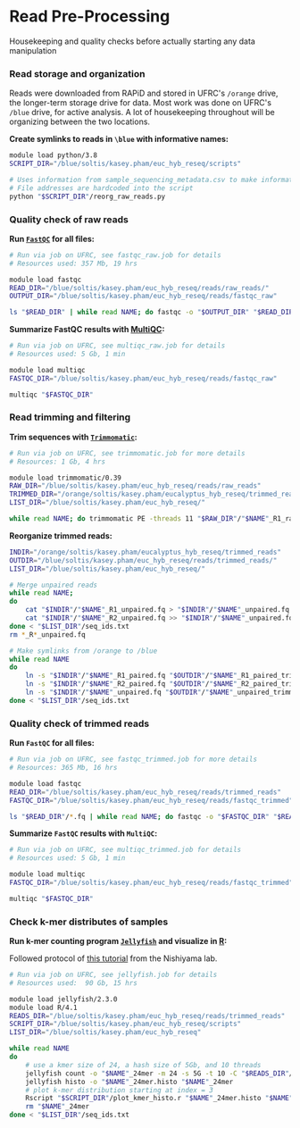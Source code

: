 # Read Pre-Processing
Housekeeping and quality checks before actually starting any data manipulation

### Read storage and organization
Reads were downloaded from RAPiD and stored in UFRC's `/orange` drive, the longer-term storage drive for data. Most work was done on UFRC's `/blue` drive, for active analysis. A lot of housekeeping throughout will be organizing between the two locations.

**Create symlinks to reads in `\blue` with informative names:**
```bash
module load python/3.8
SCRIPT_DIR="/blue/soltis/kasey.pham/euc_hyb_reseq/scripts"

# Uses information from sample_sequencing_metadata.csv to make informative names
# File addresses are hardcoded into the script
python "$SCRIPT_DIR"/reorg_raw_reads.py
```

### Quality check of raw reads

**Run [`FastQC`](https://www.bioinformatics.babraham.ac.uk/projects/fastqc/) for all files:**
```bash
# Run via job on UFRC, see fastqc_raw.job for details
# Resources used: 357 Mb, 19 hrs

module load fastqc
READ_DIR="/blue/soltis/kasey.pham/euc_hyb_reseq/reads/raw_reads/"
OUTPUT_DIR="/blue/soltis/kasey.pham/euc_hyb_reseq/reads/fastqc_raw"

ls "$READ_DIR" | while read NAME; do fastqc -o "$OUTPUT_DIR" "$READ_DIR"/$NAME; done
```

**Summarize FastQC results with [MultiQC](https://multiqc.info/):**
```bash
# Run via job on UFRC, see multiqc_raw.job for details
# Resources used: 5 Gb, 1 min

module load multiqc
FASTQC_DIR="/blue/soltis/kasey.pham/euc_hyb_reseq/reads/fastqc_raw"

multiqc "$FASTQC_DIR"
```

### Read trimming and filtering

**Trim sequences with [`Trimmomatic`](http://www.usadellab.org/cms/?page=trimmomatic):**
```bash
# Run via job on UFRC, see trimmomatic.job for more details
# Resources: 1 Gb, 4 hrs

module load trimmomatic/0.39
RAW_DIR="/blue/soltis/kasey.pham/euc_hyb_reseq/reads/raw_reads"
TRIMMED_DIR="/orange/soltis/kasey.pham/eucalyptus_hyb_reseq/trimmed_reads/"
LIST_DIR="/blue/soltis/kasey.pham/euc_hyb_reseq/"

while read NAME; do trimmomatic PE -threads 11 "$RAW_DIR"/"$NAME"_R1_raw.fastq.gz "$RAW_DIR"/"$NAME"_R2_raw.fastq.gz "$TRIMMED_DIR"/"$NAME"_R1_paired.fq "$TRIMMED_DIR"/"$NAME"_R1_unpaired.fq "$TRIMMED_DIR"/"$NAME"_R2_paired.fq "$TRIMMED_DIR"/"$NAME"_R2_unpaired.fq ILLUMINACLIP:/blue/soltis/kasey.pham/euc_hyb_reseq/reads/euc_adapters.fasta:2:30:10 LEADING:20 TRAILING:20 SLIDINGWINDOW:4:20 MINLEN:36; done < "$LIST_DIR"/seq_ids.txt
```

**Reorganize trimmed reads:**
```bash
INDIR="/orange/soltis/kasey.pham/eucalyptus_hyb_reseq/trimmed_reads"
OUTDIR="/blue/soltis/kasey.pham/euc_hyb_reseq/reads/trimmed_reads/"
LIST_DIR="/blue/soltis/kasey.pham/euc_hyb_reseq/"

# Merge unpaired reads
while read NAME;
do 
    cat "$INDIR"/"$NAME"_R1_unpaired.fq > "$INDIR"/"$NAME"_unpaired.fq
    cat "$INDIR"/"$NAME"_R2_unpaired.fq >> "$INDIR"/"$NAME"_unpaired.fq
done < "$LIST_DIR"/seq_ids.txt
rm *_R*_unpaired.fq

# Make symlinks from /orange to /blue
while read NAME
do
    ln -s "$INDIR"/"$NAME"_R1_paired.fq "$OUTDIR"/"$NAME"_R1_paired_trimmed.fq
    ln -s "$INDIR"/"$NAME"_R2_paired.fq "$OUTDIR"/"$NAME"_R2_paired_trimmed.fq
    ln -s "$INDIR"/"$NAME"_unpaired.fq "$OUTDIR"/"$NAME"_unpaired_trimmed.fq
done < "$LIST_DIR"/seq_ids.txt
```

### Quality check of trimmed reads

**Run `FastQC` for all files:**
```bash
# Run via job on UFRC, see fastqc_trimmed.job for more details
# Resources: 365 Mb, 16 hrs

module load fastqc
READ_DIR="/blue/soltis/kasey.pham/euc_hyb_reseq/reads/trimmed_reads"
FASTQC_DIR="/blue/soltis/kasey.pham/euc_hyb_reseq/reads/fastqc_trimmed"

ls "$READ_DIR"/*.fq | while read NAME; do fastqc -o "$FASTQC_DIR" "$READ_DIR"/$NAME; done
```

**Summarize `FastQC` results with `MultiQC`:**
```bash
# Run via job on UFRC, see multiqc_trimmed.job for details
# Resources used: 5 Gb, 1 min

module load multiqc
FASTQC_DIR="/blue/soltis/kasey.pham/euc_hyb_reseq/reads/fastqc_trimmed"

multiqc "$FASTQC_DIR"
```

### Check k-mer distributes of samples

**Run k-mer counting program [`Jellyfish`](https://genome.umd.edu/jellyfish.html) and visualize in [R](https://www.r-project.org/):**

Followed protocol of [this tutorial](https://koke.asrc.kanazawa-u.ac.jp/HOWTO/kmer-genomesize.html) from the Nishiyama lab.
```bash
# Run via job on UFRC, see jellyfish.job for details
# Resources used:  90 Gb, 15 hrs

module load jellyfish/2.3.0
module load R/4.1
READS_DIR="/blue/soltis/kasey.pham/euc_hyb_reseq/reads/trimmed_reads"
SCRIPT_DIR="/blue/soltis/kasey.pham/euc_hyb_reseq/scripts"
LIST_DIR="/blue/soltis/kasey.pham/euc_hyb_reseq"

while read NAME
do
    # use a kmer size of 24, a hash size of 5Gb, and 10 threads
    jellyfish count -o "$NAME"_24mer -m 24 -s 5G -t 10 -C "$READS_DIR"/"$NAME"*trimmed.fq
    jellyfish histo -o "$NAME"_24mer.histo "$NAME"_24mer
    # plot k-mer distribution starting at index = 3
    Rscript "$SCRIPT_DIR"/plot_kmer_histo.r "$NAME"_24mer.histo "$NAME"_24mer.png 3
    rm "$NAME"_24mer
done < "$LIST_DIR"/seq_ids.txt
```